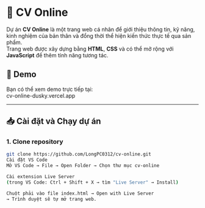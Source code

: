 # 📄 CV Online

Dự án **CV Online** là một trang web cá nhân để giới thiệu thông tin, kỹ năng, kinh nghiệm của bản thân và đổng thời thể hiện kiến thức thực tế qua sản phẩm.  
Trang web được xây dựng bằng **HTML**, **CSS** và có thể mở rộng với **JavaScript** để thêm tính năng tương tác.

## 🚀 Demo
Bạn có thể xem demo trực tiếp tại:  
cv-online-dusky.vercel.app

---

## 📥 Cài đặt và Chạy dự án

### 1. Clone repository
```bash
git clone https://github.com/LongPC0312/cv-online.git
Cài đặt VS Code
Mở VS Code → File → Open Folder → Chọn thư mục cv-online

Cài extension Live Server
(trong VS Code: Ctrl + Shift + X → tìm "Live Server" → Install)

Chuột phải vào file index.html → Open with Live Server
→ Trình duyệt sẽ tự mở trang web.
